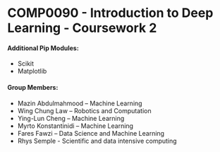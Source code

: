 # COMP0090 - Introduction to Deep Learning - Coursework 2
#### Additional Pip Modules:
 - Scikit
 - Matplotlib
#### Group Members:  
- Mazin Abdulmahmood – Machine Learning
- Wing Chung Law – Robotics and Computation
- Ying-Lun Cheng – Machine Learning
- Myrto Konstantinidi – Machine Learning
- Fares Fawzi – Data Science and Machine Learning
- Rhys Semple - Scientific and data intensive computing
